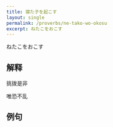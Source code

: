 ```yaml
---
title: 寝た子を起こす
layout: single
permalink: /proverbs/ne-tako-wo-okosu
excerpt: ねたこをおこす
---
```


ねたこをおこす

## 解释

挑拨是非

唯恐不乱

## 例句

